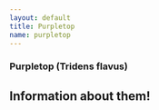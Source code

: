 ```yaml
---
layout: default
title: Purpletop
name: purpletop
---
```

### Purpletop (Tridens flavus)

## Information about them!
